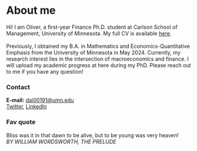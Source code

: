 # About me
Hi! I am Oliver, a first-year Finance Ph.D. student at Carlson School of Management, University of Minnesota. My full CV is available [here](/CV230924.pdf). \
\
Previously, I obtained my B.A. in Mathematics and Economics-Quantitative Emphasis from the University of Minnesota in May 2024. Currently, my research interest lies in the intersection of macroeconomics and finance. I will upload my academic progress at here during my PhD. Please reach out to me if you have any question!

### Contact
**E-mail:** dai00191@umn.edu\
[Twitter](https://x.com/Oliver_Dai_Econ), [LinkedIn](www.linkedin.com/in/oliverdai)
    

### Fav quote
Bliss was it in that dawn to be alive, but to be young was very heaven!\
_BY WILLIAM WORDSWORTH, THE PRELUDE_


